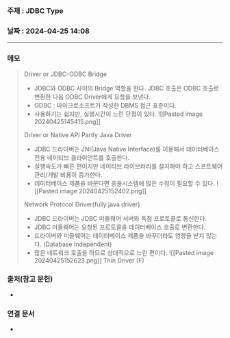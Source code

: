 ### 주제 :  JDBC Type

### 날짜 : 2024-04-25 14:08
----
### 메모
> Driver or JDBC-ODBC Bridge
> 	- JDBC와 ODBC 사이의 Bridge 역할을 한다. JDBC 호출은 ODBC 호출로 변환한 다음 ODBC Driver에게 요청을 보낸다.
> 	- ODBC : 마이크로소프트가 작성한 DBMS 접근 표준이다.
> 	- 사용하기는 쉽지만, 실행시간이 느린 단점이 있다.
> 	![[Pasted image 20240425145415.png]]
> 
> Driver or Native API Partly Java Driver
> 	- JDBC 드라이버는 JNI(Java Native Interface)를 이용해서 데이터베이스 전용 네이티브 클라이언트를 호출한다.
> 	- 실행속도가 빠른 편이지만 네이티브 라이브러리를 설치해야 하고 스프트웨어 관리/개발 비용이 증가한다.
> 	- 데이터베이스 제품을 바꾼다면 응용시스템에 많은 수정이 필요할 수 있다.
> 	![[Pasted image 20240425152402.png]]
> 
> Network Protocol Driver(fully java driver)
> 	- JDBC 드라이버는 JDBC 미들웨어 서버와 독점 프로토콜로 통신한다.
> 	- JDBC 미들웨어는 요청된 프로토콜을 데이터베이스 호출로 변환한다.
> 	- 드라이버와 미들웨어는 데이터베이스 제품을 바꾸더라도 영향을 받지 않는다. (Database Independent)
> 	- 많은 네트워크 호출을 하므로 상대적으로 느린 편이다.
> 	![[Pasted image 20240425152623.png]]
> Thin Driver (F)

### 출처(참고 문헌)
-

### 연결 문서
-
